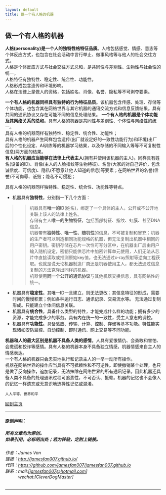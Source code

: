 ```yaml
---
layout: default
title: 做一个有人格的机器
---
```


## 做一个有人格的机器
**人格(personality)是一个人的独特性格特征品质**。人格包括感觉、情感、意志等个体反应方式，也包含在社会活动中言行举止、做事风格等与他人的社会交往方式。  
人格是个体反应方式与社会交往方式总和，是共同性与差别性、生物性与社会性的统一。  
人格特征有独特性、稳定性、统合性、功能性。  
人格形成包含遗传和环境影响。  
人格在法律上是做人的资格，包括姓名、肖像、名誉、隐私等不可剥夺要素。  

**一个有人格的机器同样具有独特的行为特征品质**。该机器包含传感、处理、存储等个体功能，也包含其在网络世界与其它机器的通讯交流方式和信息反馈结果。具有共同的通讯协议又存在可能不同的信息处理结果。 **一个有人格的机器是个体功能及其网络关系的总和**。具有人格的机器是共同性与差别性、个体性与网络性的统一。  
具有人格的机器同样有独特性、稳定性、统合性、功能性；  
具有人格的机器产生同样包含遗传(出厂就设定好的一致性功能行为)和环境(出厂后的个性化设定、AI训练等的机器学习结果，以及存储的不同输入等等不可复制性信息)两方面的结果。  
**有人格的机器应当能够在法律上代表主人**(拥有并使用该机器的主人)。同样具有姓名(设备的ID)、肖像(主人的人脸指纹等生物特征)、名誉(大家的对自己评价，包含诚信度、可信度)、隐私(不愿意让他人知道的信息)等要素；在网络世界的名誉(信誉)不可侮辱、诋毁；隐私不可侵犯；   

具有人格的机器同样独特性、稳定性、统合性、功能性等特点。  
* 机器具有**独特性**，分别指一下几个方面：  
> > 机器具有**唯一的ID**(姓名)，绑定了一个具体的主人，公开或不公开地关联上该人的法律上姓名。  
> > 存储有主人**唯一的生物特征**，包括面部特征、指纹、虹膜、甚至DNA信息。  
> > 机器带有**独特性、唯一性、随机性**的信息，不可被复制和冒充；机器的生产者可以制造相同功能规格的机器，但无法复制出机器中相同的用户密钥。密钥存储在芯片一次性可写分区中，在机器出厂后由用户输入随机设定，密钥只能供芯片中加密计算单元使用，人们无法从芯片中直接读取或推测原始key值，也无法通过x-ray照射等逆向工程获取。也就是说无论机器制造厂商还是机器使用主人，都无法通过信息复制的方法克隆出同样的机器。  
> > 机器使用**同一个公开的通讯协议**与其他机器交换信息，具有网络性的统一。  
* 机器具有**稳定性**。其唯一ID一旦建立，则无法更改；其信息特征的形成，需要时间的慢慢积累；例如各种运行日志、通讯记录、交易流水等。 无法通过复制形成。只能建立个体间信息关联。  
* 机器具有**统合性**。具备什么类型的特性，才能完成什么样的功能；拥有多少的资源，才能完成多少的事务。具有内在统一的一致性，受主人意志的调控。  
* 机器具有**功能性**。具备感应、传输、计算、控制、存储等基本功能。特性能实现诸如安防监控、自动控制、即时通讯、网上交易等不同功能。  

**机器和人的最大区别是机器不具备人类的感情**。人具有爱恨情仇、会勇敢和害怕、会撒谎和狡诈等感情。具有人格的机器本身不具备独立情感，机器情感来自主人的情感表达。  
一个有人格的机器只会忠实地执行和记录主人的一举一动所有操作。  
机器在网络世界的操作应当具有不可抵赖性和不可逆性。即使撤销某个处理，也只是做了反向操作，追加记录，无法抹除在网络世界的所有通讯记录。因此机器还具备人类不具备的处理通讯过程可追溯性，不可否认、抵赖。机器的记忆也不会像人的记忆一样遗忘或无意识地选择性记忆或混淆。  



```
人人平等，世界和平
```

[回到主页](http://jamesfan007.github.io/)

---

#### 原创声明：

##### 所有文章均为原创。 <br/> 如果引用，必标明出处；若为转贴，定附上链接。

###### 作者：James Van <br/> 链接：http://jamesfan007.github.io/ <br/> 代码：https://github.com/jamesfan007/jamesfan007.github.io <br/> 联系：mail:[jamesfan007@hotmail.com]  <br/> &emsp;&emsp;&emsp;wechat:[CleverDogMaster]

---
